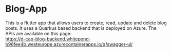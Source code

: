 # Blog-App

This is a flutter app that allows users to create, read, update and delete blog posts. 
It uses a Quarkus based backend that is deployed on Azure. The APIs are available on this page: 
<br>https://d-cap-blog-backend.whitepond-b96fee4b.westeurope.azurecontainerapps.io/q/swagger-ui/
